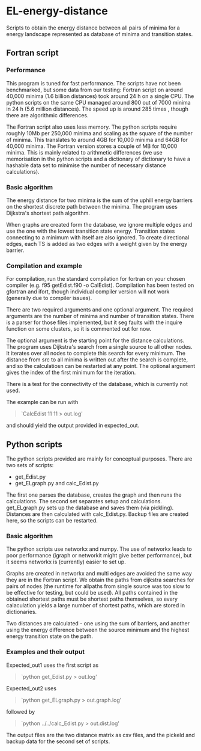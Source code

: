 # EL-energy-distance

Scripts to obtain the energy distance between all pairs of minima for a energy landscape represented as database of minima and transition states.

## Fortran script

### Performance
This program is tuned for fast performance. The scripts have not been benchmarked, but some data from our testing:
Fortran script on around 40,000 minima (1.6 billion distances) took around 24 h on a single CPU.
The python scripts on the same CPU managed around 800 out of 7000 minima in 24 h (5.6 million distances).
The speed up is around 285 times , though there are algorithmic differences.

The Fortran script also uses less memory. The python scripts require roughly 10Mb per 250,000 minima and scaling as the square of the number of minima.
This translates to around 4GB for 10,000 minima and 64GB for 40,000 minima. The Fortran version stores a couple of MB for 10,000 minima.
This is mainly related to arithmetic differences (we use memorisation in the python scripts and a dictionary of dictionary to have a hashable data set to minimise the number of necessary distance calculations).

### Basic algorithm
The energy distance for two minima is the sum of the uphill energy barriers on the shortest discrete path between the minima.
The program uses Dijkstra's shortest path algorithm.

When graphs are created form the database, we ignore multiple edges and use the one with the lowest transition state energy.
Transition states connecting to a minimum with itself are also ignored.
To create directional edges, each TS is added as two edges with a weight given by the energy barrier.

### Compilation and example
For compilation, run the standard compilation for fortran on your chosen compiler 
(e.g. f95 getEdist.f90 -o CalEdist). Compilation has been tested on gfortran and ifort, though individual compiler version will not work (generally due to compiler issues).

There are two required arguments and one optional argument. The required arguments are the number of minima and number of transition states.
There is a parser for those files implemented, but it seg faults with the inquire function on some clusters, so it is commented out for now.

The optional argument is the starting point for the distance calculations. The program uses Dijkstra's search from a single source to all other nodes.
It iterates over all nodes to complete this search for every minimum. The distance from src to all minima is written out after the search is complete,
and so the calculatiosn can be restarted at any point. The optional argument gives the index of the first minimum for the iteration.

There is a test for the connectivity of the database, which is currently not used.

The example can be run with 

> `CalcEdist 11 11 > out.log'

and should yield the output provided in expected_out.


## Python scripts
The python scripts provided are mainly for conceptual purposes. 
There are two sets of scripts:
- get_Edist.py
- get_ELgraph.py and calc_Edist.py

The first one parses the database, creates the graph and then runs the calculations.
The second set separates setup and calculations. get_ELgraph.py sets up the database and saves them (via pickling).
Distances are then calculated with calc_Edist.py. Backup files are created here, so the scripts can be restarted.

### Basic algorithm

The python scripts use networkx and numpy. The use of networkx leads to poor performance (igraph or networkit might give better performance),
but it seems networkx is (currently) easier to set up.

Graphs are created in networkx and multi edges are avoided the same way they are in the Fortran script.
We obtain the paths from dijkstra searches for pairs of nodes (the runtime for allpaths from single source was too slow to be effective for testing, but could be used). All paths contained in the obtained shortest paths must be shortest paths themselves, so every calaculation yields a large number of shortest paths, which are stored in dictionaries.

Two distances are calculated - one using the sum of barriers, and another using the energy difference between the source minimum and the highest energy transition state on the path.

### Examples and their output
Expected_out1 uses the first script as 
> `python get_Edist.py > out.log'

Expected_out2 uses 
> `python get_ELgraph.py > out.graph.log'

followed by 

> `python ../../calc_Edist.py > out.dist.log'

The output files are the two distance matrix as csv files, and the pickeld and backup data for the second set of scripts.



